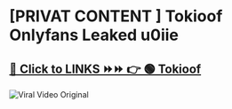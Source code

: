 
 # [PRIVAT CONTENT ] Tokioof Onlyfans Leaked u0iie

## <h2><a href="https://clipsfans.com/Tokioof&ref=git">🔗 Click to LINKS ⏩⏩ 👉 🟢 Tokioof </a></h2>

<a href="https://clipsfans.com/Tokioof&ref=git" rel="nofollow" data-target="animated-image.originalLink"><img src="https://i.ibb.co.com/xMMVF88/686577567.gif" alt="Viral Video Original" style="max-width: 100%; display: inline-block;" data-target="animated-image.originalImage"></a>

